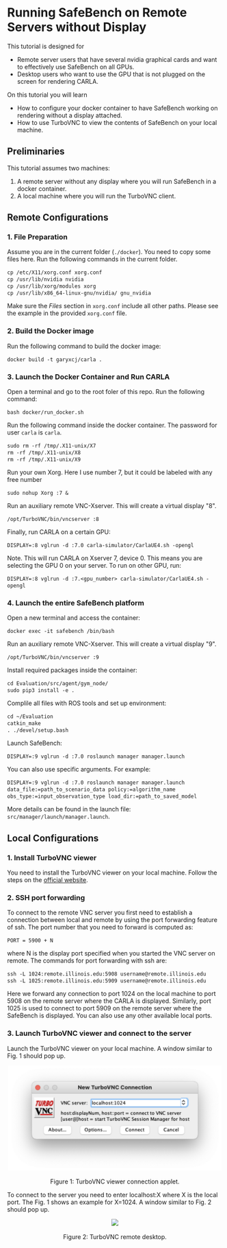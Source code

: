 
# Running SafeBench on Remote Servers without Display


This tutorial is designed for

  * Remote server users that have several nvidia graphical cards and want to
    effectively use SafeBench on all GPUs.
  * Desktop users who want to use the GPU that is not plugged on the screen for
    rendering CARLA.

On this tutorial you will learn

  * How to configure your docker container to have SafeBench working on rendering without a display attached.
  * How to use TurboVNC to view the contents of SafeBench on your local machine.


## Preliminaries

This tutorial assumes two machines:

1. A remote server without any display where you will run SafeBench in a docker container.
2. A local machine where you will run the TurboVNC client.


## Remote Configurations

### 1. File Preparation

Assume you are in the current folder (`./docker`). You need to copy some files here. Run the following commands in the current folder.

	cp /etc/X11/xorg.conf xorg.conf
	cp /usr/lib/nvidia nvidia
	cp /usr/lib/xorg/modules xorg
	cp /usr/lib/x86_64-linux-gnu/nvidia/ gnu_nvidia

Make sure the *Files* section in `xorg.conf` include all other paths. Please see the example in the provided `xorg.conf` file.

### 2. Build the Docker image

Run the following command to build the docker image:

	docker build -t garyxcj/carla .

### 3. Launch the Docker Container and Run CARLA

Open a terminal and go to the root foler of this repo. Run the following command:

	bash docker/run_docker.sh

Run the following command inside the docker container. The password for user `carla` is `carla`.

	sudo rm -rf /tmp/.X11-unix/X7
	rm -rf /tmp/.X11-unix/X8
	rm -rf /tmp/.X11-unix/X9

Run your own Xorg. Here I use number 7, but it could be labeled with any free
number

    sudo nohup Xorg :7 &

Run an auxiliary remote VNC-Xserver. This will create a virtual display "8".

    /opt/TurboVNC/bin/vncserver :8

Finally, run CARLA on a certain GPU:

    DISPLAY=:8 vglrun -d :7.0 carla-simulator/CarlaUE4.sh -opengl

Note. This will run CARLA on Xserver 7, device 0. This means you are selecting the GPU 0 on your server. To run on other GPU, run:

    DISPLAY=:8 vglrun -d :7.<gpu_number> carla-simulator/CarlaUE4.sh -opengl

### 4. Launch the entire SafeBench platform

Open a new terminal and access the container:

	docker exec -it safebench /bin/bash

Run an auxiliary remote VNC-Xserver. This will create a virtual display "9".

    /opt/TurboVNC/bin/vncserver :9

Install required packages inside the container:

	cd Evaluation/src/agent/gym_node/
	sudo pip3 install -e .

Complile all files with ROS tools and set up environment:

	cd ~/Evaluation
	catkin_make
	. ./devel/setup.bash

Launch SafeBench: 

	DISPLAY=:9 vglrun -d :7.0 roslaunch manager manager.launch

You can also use specific arguments. For example:

	DISPLAY=:9 vglrun -d :7.0 roslaunch manager manager.launch data_file:=path_to_scenario_data policy:=algorithm_name obs_type:=input_observation_type load_dir:=path_to_saved_model

More details can be found in the launch file: `src/manager/launch/manager.launch`.


## Local Configurations

### 1. Install TurboVNC viewer

You need to install the TurboVNC viewer on your local machine. Follow the steps on the [official website](https://www.turbovnc.org).

### 2. SSH port forwarding

To connect to the remote VNC server you first need to establish a connection between local and remote by using the port forwarding feature of ssh. The port number that you need to forward is computed as:

	PORT = 5900 + N
	
where N is the display port specified when you started the VNC server on remote. The commands for port forwarding with ssh are:

	ssh -L 1024:remote.illinois.edu:5908 username@remote.illinois.edu
	ssh -L 1025:remote.illinois.edu:5909 username@remote.illinois.edu

Here we forward any connection to port 1024 on the local machine to port 5908 on the remote server where the CARLA is displayed. Similarly, port 1025 is used to connect to port 5909 on the remote server where the SafeBench is displayed. You can also use any other available local ports.

### 3. Launch TurboVNC viewer and connect to the server

Launch the TurboVNC viewer on your local machine. A window similar to Fig. 1 should pop up.

<center>
<img src="./images/turbovnc.png" width="500">

Figure 1: TurboVNC viewer connection applet.
</center>

To connect to the server you need to enter localhost:X where X is the local port. The Fig. 1 shows an example for X=1024. A window similar to Fig. 2 should pop up.

<center>
<img src="./images/carla.png" width="600">

Figure 2: TurboVNC remote desktop.
</center>

